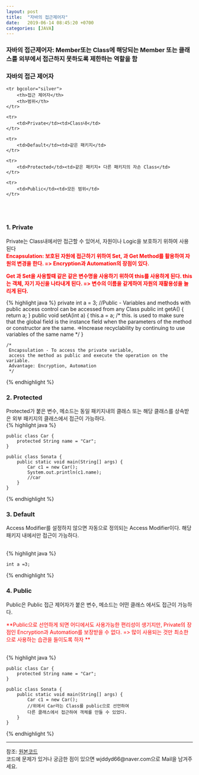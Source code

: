 ```yaml
---
layout: post
title:  "자바의 접근제어자"
date:   2019-06-14 08:45:20 +0700
categories: [JAVA]
---
```


### 자바의 접근제어자: Member또는 Class에 해당되는 Member 또는 클래스를 외부에서 접근하지 못하도록 제한하는 역할을 함
### 자바의 접근 제어자
<table align="center">

	<tr bgcolor="silver">	
		<th>접근 제어자</th>
		<th>범위</th>
	</tr>
	
	<tr>
		<td>Private</td><td>Class내</td>
	</tr>
	
	<tr>
		<td>Default</td><td>같은 패키지</td>
	</tr>
	
	<tr>
		<td>Protected</td><td>같은 패키지+ 다른 패키지의 자손 Class</td>
	</tr>
	
	<tr>
		<td>Public</td><td>모든 범위</td>
	</tr>

</table>
<br>

### 1. Private
Private는 Class내에서만 접근할 수 있어서, 자원이나 Logic을 보호하기 위하여 사용 된다  
<span style ="color: red">**Encapsulation: 보호된 자원에 접근하기 위하여 Set, 과 Get Method를 활용하여 자원의 변경을 한다. => Encryption과 Automation의 장점이 있다.**</span>

<span style ="color: red">**Get 과 Set을 사용할때 같은 같은 변수명을 사용하기 위하여 this를 사용하게 된다. this는 객체, 자기 자신을 나타내게 된다. => 변수의 이름을 같게하여 자원의 재활용성을 늘리게 된다.**</span>

{% highlight java %}
	private int a = 3;
	//Public - Variables and methods with public 
	access control can be accessed from any Class
	public int getA() {
		return a;
	}
	public void setA(int a) {
		this.a = a;
		/*
		 this. is used to make sure that the global field is 	  the instance field 
		 when the parameters of the method or constructor are    	  the same.
		 =>Increase recyclability by continuing to use 		  	   variables of the same name
		 */
	}
	
	/*
	 Encapsulation - To access the private variable, 
	 access the method as public and execute the operation on the variable.
	 Advantage: Encryption, Automation
	 */
{% endhighlight %}

### 2. Protected
Protected가 붙은 변수, 메소드는 동일 패키지내의 클래스 또는 해당 클래스를 상속받은 외부 패키지의 클래스에서 접근이 가능하다.   
{% highlight java %}		

	public class Car {
		protected String name = "Car";
	}
	
	public class Sonata {
		public static void main(String[] args) {
			Car c1 = new Car();
			System.out.println(c1.name);
			//car
		}
	}
{% endhighlight %}
### 3. Default

Access Modifier를 설정하지 않으면 자동으로 정의되는 Access Modifier이다. 해당 패키지 내에서만 접근이 가능하다.

<br>
{% highlight java %}

	int a =3;
{% endhighlight %}
<br>

### 4. Public

Public은 Public 접근 제어자가 붙은 변수, 메소드는 어떤 클래스 에서도 접근이 가능하다.

<span style ="color: red">**Public으로 선언하게 되면 어디에서도 사용가능한 편리성이 생기지만, Private의 장점인 Encryption과 Automation를 보장받을 수 없다. => 많이 사용되는 것만 최소한으로 사용하는 습관을 들이도록 하자 **</span>

<br>
{% highlight java %}

```
public class Car {
	protected String name = "Car";
}

public class Sonata {
	public static void main(String[] args) {
		Car c1 = new Car();
		//위에서 Car라는 Class를 public으로 선언하여 
		다른 클래스에서 접근하여 객체를 만들 수 있었다.
	}
}
```

{% endhighlight %}
<br>

<hr>
참조: <a href="https://github.com/wjddyd66/JAVA/tree/master/AccessModifier">원본코드</a><br>
코드에 문제가 있거나 궁금한 점이 있으면 wjddyd66@naver.com으로  Mail을 남겨주세요.

